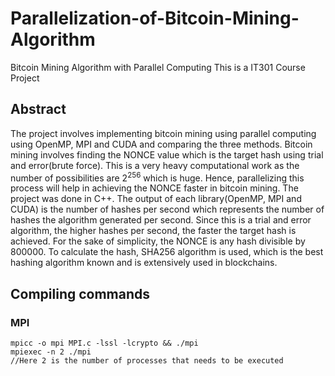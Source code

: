 # Parallelization-of-Bitcoin-Mining-Algorithm
Bitcoin Mining Algorithm with Parallel Computing
This is a IT301 Course Project

## Abstract
The project involves implementing bitcoin mining
using parallel computing using OpenMP, MPI and CUDA and
comparing the three methods. Bitcoin mining involves finding
the NONCE value which is the target hash using trial and
error(brute force). This is a very heavy computational work
as the number of possibilities are 2<sup>256</sup> which is huge. Hence,
parallelizing this process will help in achieving the NONCE faster
in bitcoin mining. The project was done in C++. The output of
each library(OpenMP, MPI and CUDA) is the number of hashes
per second which represents the number of hashes the algorithm
generated per second. Since this is a trial and error algorithm, the
higher hashes per second, the faster the target hash is achieved.
For the sake of simplicity, the NONCE is any hash divisible by
800000. To calculate the hash, SHA256 algorithm is used, which
is the best hashing algorithm known and is extensively used in
blockchains.


## Compiling commands

### MPI
```
mpicc -o mpi MPI.c -lssl -lcrypto && ./mpi
mpiexec -n 2 ./mpi
//Here 2 is the number of processes that needs to be executed
